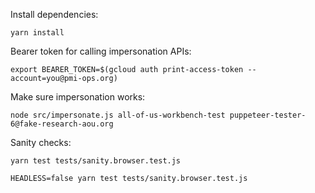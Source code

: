Install dependencies:
```
yarn install
```

Bearer token for calling impersonation APIs:
```
export BEARER_TOKEN=$(gcloud auth print-access-token --account=you@pmi-ops.org)
```

Make sure impersonation works:
```
node src/impersonate.js all-of-us-workbench-test puppeteer-tester-6@fake-research-aou.org
```

Sanity checks:
```
yarn test tests/sanity.browser.test.js

HEADLESS=false yarn test tests/sanity.browser.test.js
```

